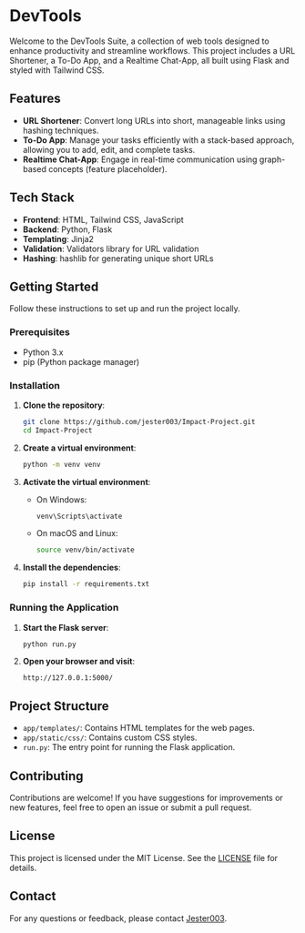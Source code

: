 # DevTools 

Welcome to the DevTools Suite, a collection of web tools designed to enhance productivity and streamline workflows. This project includes a URL Shortener, a To-Do App, and a Realtime Chat-App, all built using Flask and styled with Tailwind CSS.

## Features

- **URL Shortener**: Convert long URLs into short, manageable links using hashing techniques.
- **To-Do App**: Manage your tasks efficiently with a stack-based approach, allowing you to add, edit, and complete tasks.
- **Realtime Chat-App**: Engage in real-time communication using graph-based concepts (feature placeholder).

## Tech Stack

- **Frontend**: HTML, Tailwind CSS, JavaScript
- **Backend**: Python, Flask
- **Templating**: Jinja2
- **Validation**: Validators library for URL validation
- **Hashing**: hashlib for generating unique short URLs

## Getting Started

Follow these instructions to set up and run the project locally.

### Prerequisites

- Python 3.x
- pip (Python package manager)

### Installation

1. **Clone the repository**:
   ```bash
   git clone https://github.com/jester003/Impact-Project.git
   cd Impact-Project
   ```

2. **Create a virtual environment**:
   ```bash
   python -m venv venv
   ```

3. **Activate the virtual environment**:
   - On Windows:
     ```bash
     venv\Scripts\activate
     ```
   - On macOS and Linux:
     ```bash
     source venv/bin/activate
     ```

4. **Install the dependencies**:
   ```bash
   pip install -r requirements.txt
   ```

### Running the Application

1. **Start the Flask server**:
   ```bash
   python run.py
   ```

2. **Open your browser and visit**:
   ```
   http://127.0.0.1:5000/
   ```

## Project Structure

- `app/templates/`: Contains HTML templates for the web pages.
- `app/static/css/`: Contains custom CSS styles.
- `run.py`: The entry point for running the Flask application.

## Contributing

Contributions are welcome! If you have suggestions for improvements or new features, feel free to open an issue or submit a pull request.

## License

This project is licensed under the MIT License. See the [LICENSE](LICENSE) file for details.

## Contact

For any questions or feedback, please contact [Jester003](https://www.github.com/jester003).
